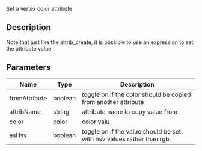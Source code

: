 Set a vertex color attribute


## Description

Note that just like the attrib_create, it is possible to use an expression to set the attribute value


## Parameters

<table>
<thead>
	<tr>
		<th>Name</th>
		<th>Type</th>
		<th>Description</th>
	</tr>
</thead>
<tr>
	<td>fromAttribute</td>
	<td><div class='bg-emerald-800 px-2 py-px text-white rounded-sm'>boolean</div></td>
	<td>toggle on if the color should be copied from another attribute</td>
</tr>
<tr>
	<td>attribName</td>
	<td><div class='bg-purple-800 px-2 py-px text-white rounded-sm'>string</div></td>
	<td>attribute name to copy value from</td>
</tr>
<tr>
	<td>color</td>
	<td><div class='bg-lime-800 px-2 py-px text-white rounded-sm'>color</div></td>
	<td>color valu</td>
</tr>
<tr>
	<td>asHsv</td>
	<td><div class='bg-emerald-800 px-2 py-px text-white rounded-sm'>boolean</div></td>
	<td>toggle on if the value should be set with hsv values rather than rgb</td>
</tr>
</table>
